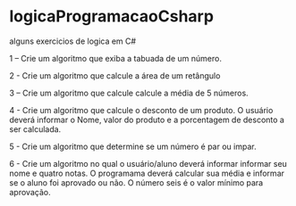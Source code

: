 # logicaProgramacaoCsharp
alguns exercicios de logica em C#


1 – Crie um algoritmo que exiba a tabuada de um número.


2 - Crie um algoritmo que calcule a área de um retângulo

3 – Crie um algoritmo que calcule calcule a média de 5 números.

4 -  Crie um algoritmo que calcule o desconto de um produto. O usuário deverá informar o Nome, valor do produto e a porcentagem de desconto a ser calculada.

5 - Crie um algoritmo que determine se um número é par ou impar.

6 -  Crie um algoritmo no qual o usuário/aluno deverá informar informar seu nome e quatro notas. O programama deverá calcular sua média e informar se o aluno foi aprovado ou não. O número seis é o valor mínimo para aprovação.
